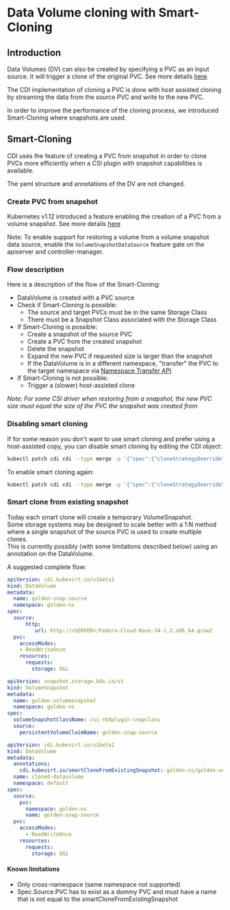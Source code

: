 # Data Volume cloning with Smart-Cloning

## Introduction
Data Volumes (DV) can also be created by specifying a PVC as an input source. It will trigger a clone of the original PVC. See more details [here](datavolumes.md#pvc-source).

The CDI implementation of cloning a PVC is done with host assisted cloning by streaming the data from the source PVC and write to the new PVC.

In order to improve the performance of the cloning process, we introduced Smart-Cloning where snapshots are used.

## Smart-Cloning
CDI uses the feature of creating a PVC from snapshot in order to clone PVCs more efficiently when a CSI plugin with snapshot capabilities is available.

The yaml structure and annotations of the DV are not changed.

### Create PVC from snapshot
Kubernetes v1.12 introduced a feature enabling the creation of a PVC from a volume snapshot. See more details [here](https://kubernetes.io/docs/concepts/storage/persistent-volumes/#volume-snapshot-and-restore-volume-from-snapshot-support)

Note: To enable support for restoring a volume from a volume snapshot data source, enable the `VolumeSnapshotDataSource` feature gate on the apiserver and controller-manager.


### Flow description
Here is a description of the flow of the Smart-Cloning:

- DataVolume is created with a PVC source
- Check if Smart-Cloning is possible:
  * The source and target PVCs must be in the same Storage Class
  * There must be a Snapshot Class associated with the Storage Class
- If Smart-Cloning is possible:
  * Create a snapshot of the source PVC
  * Create a PVC from the created snapshot
  * Delete the snapshot
  * Expand the new PVC if requested size is larger than the snapshot
  * If the DataVolume is in a different namespace, "transfer" the PVC to the target namespace via [Namespace Transfer API](namespace-transfer.md)
- If Smart-Cloning is not possible:
  * Trigger a (slower) host-assisted clone

*Note: For some CSI driver when restoring from a snapshot, the new PVC size must equal the size of the PVC the snapshot was created from*

### Disabling smart cloning
If for some reason you don't want to use smart cloning and prefer using a host-assisted copy, you can disable smart cloning by editing the CDI object:
```bash
kubectl patch cdi cdi --type merge -p '{"spec":{"cloneStrategyOverride":"copy"}}'
```

To enable smart cloning again:
```bash
kubectl patch cdi cdi --type merge -p '{"spec":{"cloneStrategyOverride":"snapshot"}}'
```

### Smart clone from existing snapshot
Today each smart clone will create a temporary VolumeSnapshot.  
Some storage systems may be designed to scale better with a 1:N method where a single snapshot of the source PVC is used to create multiple clones.  
This is currently possibly (with some limitations described below) using an annotation on the DataVolume.

A suggested complete flow:
```yaml
apiVersion: cdi.kubevirt.io/v1beta1
kind: DataVolume
metadata:
  name: golden-snap-source
  namespace: golden-ns
spec:
  source:
      http:
         url: http://<SERVER>/Fedora-Cloud-Base-34-1.2.x86_64.qcow2
  pvc:
    accessModes:
    - ReadWriteOnce
    resources:
      requests:
        storage: 8Gi
```

```yaml
apiVersion: snapshot.storage.k8s.io/v1
kind: VolumeSnapshot
metadata:
  name: golden-volumesnapshot
  namespace: golden-ns
spec:
  volumeSnapshotClassName: csi-rbdplugin-snapclass
  source:
    persistentVolumeClaimName: golden-snap-source
```

```yaml
apiVersion: cdi.kubevirt.io/v1beta1
kind: DataVolume
metadata:
  annotations:
    cdi.kubevirt.io/smartCloneFromExistingSnapshot: golden-ns/golden-volumesnapshot
  name: cloned-datavolume
  namespace: default
spec:
  source:
    pvc:
      namespace: golden-ns
      name: golden-snap-source
  pvc:
    accessModes:
      - ReadWriteOnce
    resources:
      requests:
        storage: 8Gi
```

#### Known limitations
- Only cross-namespace (same namespace not supported)
- Spec.Source.PVC has to exist as a dummy PVC and must have a name that is not equal to the smartCloneFromExistingSnapshot
